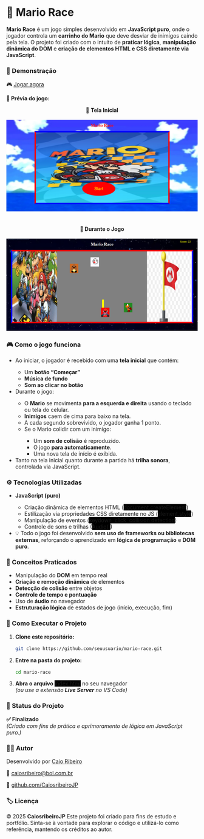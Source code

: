 <h1>🏁 Mario Race</h1>

<strong>Mario Race</strong> é um jogo simples desenvolvido em <strong>JavaScript puro</strong>, onde o jogador controla um <strong>carrinho do Mario</strong> que deve desviar de inimigos caindo pela tela.
O projeto foi criado com o intuito de <strong>praticar lógica</strong>, <strong>manipulação dinâmica do DOM</strong> e <strong>criação de elementos HTML e CSS diretamente via JavaScript</strong>.

<h3>🚀 Demonstração</h3>

🎮 <a target="_blank" href="https://caiosribeirojp.com/mariorace/"><u>Jogar agora</u></a>

<strong>📸 Prévia do jogo:</strong>

<div align="center">
🏁 <strong>Tela Inicial</strong>
    <br><br>
    <img src="./src/imgs/screenshot-start.png" width="600">
    <br><br><br>
    <strong>🚗 Durante o Jogo</strong>
    <br><br>
    <img src="./src/imgs/screenshot-game.png" width="600">
</div>

<h3>🎮 Como o jogo funciona</h3>

<ul>

<li>Ao iniciar, o jogador é recebido com uma <strong>tela inicial</strong> que contém:</li>

<ul>

<li>Um <strong>botão “Começar”</strong></li>

<li><strong>Música de fundo</strong></li>

<li><strong>Som ao clicar no botão</strong></li>
</ul>
<li>Durante o jogo:</li>
<ul>
<li>O <strong>Mario</strong> se movimenta <strong>para a esquerda e direita</strong> usando o teclado ou tela do celular.</li>

<li><strong>Inimigos</strong> caem de cima para baixo na tela.</li>

<li>A cada segundo sobrevivido, o jogador ganha 1 ponto.</li>

<li>Se o Mario colidir com um inimigo:</li>
<ul>                           
<li>Um <strong>som de colisão</strong> é reproduzido.</li>

<li>O jogo <strong>para automaticamente</strong>.</li>

<li>Uma nova tela de início é exibida.</li>
</ul>    
</ul>

<li>Tanto na tela inicial quanto durante a partida há <strong>trilha sonora</strong>, controlada via JavaScript.</li>
</ul>

<h3>⚙️ Tecnologias Utilizadas</h3>
<ul>

<li><strong>JavaScript (puro)</strong></li>

<ul>

<li>Criação dinâmica de elementos HTML (<span style="background-color: black;">document.createElement</span>)</li>

<li>Estilização via propriedades CSS diretamente no JS (<span style="background-color: black;">element.style</span>)</li>

<li>Manipulação de eventos (<span style="background-color: black;">keydown, click, collision detection</span>)</li>

<li>Controle de sons e trilhas (<span style="background-color: black;">Audio()</span>)</li>
</ul>
<li>💡 Todo o jogo foi desenvolvido <strong>sem uso de frameworks ou bibliotecas externas</strong>, reforçando o aprendizado em <strong>lógica de programação</strong> e <strong>DOM puro</strong>.</li>
</ul>

<h3>🧠 Conceitos Praticados</h3>
<ul>
<li>Manipulação do <strong>DOM</strong> em tempo real</li>

<li><strong>Criação e remoção dinâmica</strong> de elementos</li>

<li><strong>Detecção de colisão</strong> entre objetos</li>

<li><strong>Controle de tempo e pontuação</strong></li>

<li>Uso de <strong>áudio</strong> no navegador</li>

<li><strong>Estruturação lógica</strong> de estados de jogo (início, execução, fim)</li>
</ul>

<h3>🚀 Como Executar o Projeto</h3>
<ol>
<li><strong>Clone este repositório:</strong>

```bash
git clone https://github.com/seuusuario/mario-race.git
```
</li>

<li><strong>Entre na pasta do projeto:</strong>

```bash
cd mario-race
```
</li>

<li><strong>Abra o arquivo</strong> <span style="background-color: black;">index.html</span> no seu navegador
<br>
<i>(ou use a extensão <strong>Live Server</strong> no VS Code)</i></li>
</ol>
<h3>📌 Status do Projeto</h3>

<strong>✅ Finalizado</strong>
<br>
<i>(Criado com fins de prática e aprimoramento de lógica em JavaScript puro.)</i>

<h3>👨‍💻 Autor</h3>

Desenvolvido por <a href="https://www.linkedin.com/in/caiosribeirojp/"><u>Caio Ribeiro</u></a>

📧 <u>caiosribeiro@bol.com.br</u>

🐙 <a href="github.com/CaiosribeiroJP"><u>github.com/CaiosribeiroJP</u></a>

<h3>🏷️ Licença</h3>

© 2025 <strong>CaiosribeiroJP</strong>
Este projeto foi criado para fins de estudo e portfólio.
Sinta-se à vontade para explorar o código e utilizá-lo como referência, mantendo os créditos ao autor.


